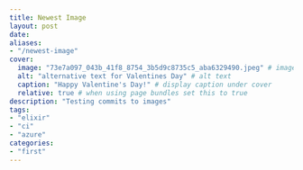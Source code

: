 ```yaml
---
title: Newest Image
layout: post
date: 
aliases:
- "/newest-image"
cover:
  image: "73e7a097_043b_41f8_8754_3b5d9c8735c5_aba6329490.jpeg" # image path/url
  alt: "alternative text for Valentines Day" # alt text
  caption: "Happy Valentine's Day!" # display caption under cover
  relative: true # when using page bundles set this to true
description: "Testing commits to images"
tags:
- "elixir"
- "ci"
- "azure"
categories:
- "first"
---
```


